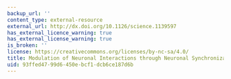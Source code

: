 ```yaml
---
backup_url: ''
content_type: external-resource
external_url: http://dx.doi.org/10.1126/science.1139597
has_external_licence_warning: true
has_external_license_warning: true
is_broken: ''
license: https://creativecommons.org/licenses/by-nc-sa/4.0/
title: Modulation of Neuronal Interactions through Neuronal Synchronization
uid: 93ffed47-99d6-450e-bcf1-dcb6ce187d6b
---
```

